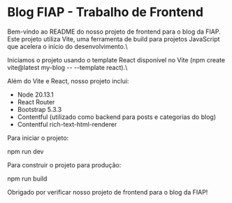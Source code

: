 # Blog FIAP - Trabalho de Frontend

Bem-vindo ao README do nosso projeto de frontend para o blog da FIAP. Este projeto utiliza Vite, uma ferramenta de build para projetos JavaScript que acelera o início do desenvolvimento.\

 Iniciamos o projeto usando o template React disponível no Vite (npm create vite@latest my-blog -- --template react).\

Além do Vite e React, nosso projeto inclui:

- Node 20.13.1
- React Router
- Bootstrap 5.3.3
- Contentful (utilizado como backend para posts e categorias do blog)
- Contentful rich-text-html-renderer

Para iniciar o projeto:

npm run dev

Para construir o projeto para produção:

npm run build

Obrigado por verificar nosso projeto de frontend para o blog da FIAP!
